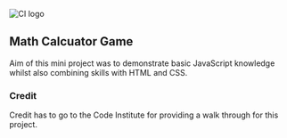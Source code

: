 ![CI logo](https://codeinstitute.s3.amazonaws.com/fullstack/ci_logo_small.png)

## Math Calcuator Game
Aim of this mini project was to demonstrate basic JavaScript knowledge whilst also combining skills with HTML and CSS. 

### Credit
Credit has to go to the Code Institute for providing a walk through for this project.


